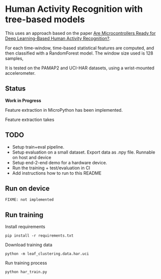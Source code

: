 
# Human Activity Recognition with tree-based models

This uses an approach based on the paper
[Are Microcontrollers Ready for Deep Learning-Based Human Activity Recognition?](https://www.mdpi.com/2079-9292/10/21/2640).

For each time-window, time-based statistical features are computed,
and then classified with a RandomForest model.
The window size used is 128 samples, 

It is tested on the PAMAP2 and UCI-HAR datasets,
using a wrist-mounted accelerometer.

## Status
**Work in Progress**

Feature extraction in MicroPython has been implemented.

Feature extraction takes 

## TODO

- Setup train+eval pipeline.
- Setup evaluation on a small dataset. Export data as .npy file. Runnable on host and device
- Setup end-2-end demo for a hardware device.
- Run the training + test/evaluation in CI
- Add instructions how to run to this README


## Run on device

`FIXME: not implemented`

## Run training

Install requirements
```
pip install -r requirements.txt
```

Download training data
```
python -m leaf_clustering.data.har.uci
```

Run training process
```
python har_train.py
```


